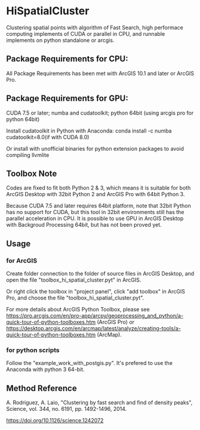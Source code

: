 # HiSpatialCluster
Clustering spatial points with algorithm of Fast Search, high performace computing implements of CUDA or parallel in CPU, and runnable implements on python standalone or arcgis.

## Package Requirements for CPU:

All Package Requirements has been met with ArcGIS 10.1 and later or ArcGIS Pro.

## Package Requirements for GPU:

CUDA 7.5 or later; numba and cudatoolkit; python 64bit (using arcgis pro for python 64bit)

Install cudatoolkit in Python with Anaconda: conda install -c numba cudatoolkit=8.0(if with CUDA 8.0)

Or install with unofficial binaries for python extension packages to avoid compiling llvmlite

## Toolbox Note

Codes are fixed to fit both Python 2 & 3, which means it is suitable for both ArcGIS Desktop with 32bit Python 2 and ArcGIS Pro with 64bit Python 3.

Because CUDA 7.5 and later requires 64bit platform, note that 32bit Python has no support for CUDA, but this tool in 32bit environments still has the parallel acceleration in CPU. It is possible to use GPU in ArcGIS Desktop with Backgroud Processing 64bit, but has not been proved yet.

## Usage

### for ArcGIS

Create folder connection to the folder of source files in ArcGIS Desktop, and open the file "toolbox_hi_spatial_cluster.pyt" in ArcGIS.

Or right click the toolbox in "project panel", click "add toolbox" in ArcGIS Pro, and choose the file "toolbox_hi_spatial_cluster.pyt".

For more details about ArcGIS Python Toolbox, please see https://pro.arcgis.com/en/pro-app/arcpy/geoprocessing_and_python/a-quick-tour-of-python-toolboxes.htm (ArcGIS Pro) or https://desktop.arcgis.com/en/arcmap/latest/analyze/creating-tools/a-quick-tour-of-python-toolboxes.htm (ArcMap).

### for python scripts

Follow the "example_work_with_postgis.py". It's prefered to use the Anaconda with python 3 64-bit.

## Method Reference

 A. Rodriguez, A. Laio, "Clustering by fast search and find of density peaks", Science, vol. 344, no. 6191, pp. 1492-1496, 2014. 

https://doi.org/10.1126/science.1242072

